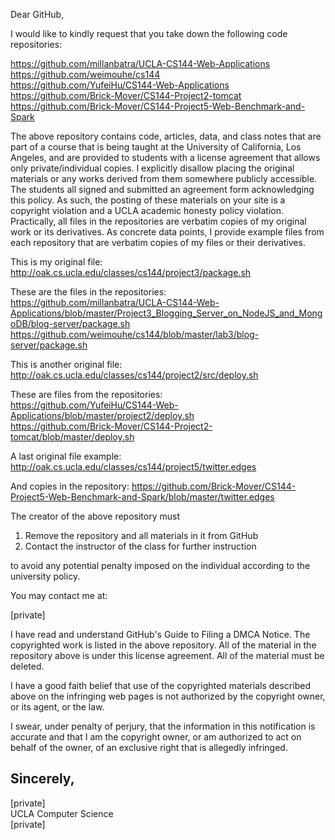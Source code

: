 Dear GitHub,

I would like to kindly request that you take down the following code repositories:

https://github.com/millanbatra/UCLA-CS144-Web-Applications  
https://github.com/weimouhe/cs144  
https://github.com/YufeiHu/CS144-Web-Applications   
https://github.com/Brick-Mover/CS144-Project2-tomcat  
https://github.com/Brick-Mover/CS144-Project5-Web-Benchmark-and-Spark  

The above repository contains code, articles, data, and class notes that are part of a course that is being taught at the University of California, Los Angeles, and are provided to students with a license agreement that allows only private/individual copies. I explicitly disallow placing the original materials or any works derived from them somewhere publicly accessible. The students all signed and submitted an agreement form acknowledging this policy. As such, the posting of these materials on your site is a copyright violation and a UCLA academic honesty policy violation. Practically, all files in the repositories are verbatim copies of my original work or its derivatives. As concrete data points, I provide example files from each repository that are verbatim copies of my files or their derivatives.

This is my original file:  
http://oak.cs.ucla.edu/classes/cs144/project3/package.sh  

These are the files in the repositories:  
https://github.com/millanbatra/UCLA-CS144-Web-Applications/blob/master/Project3_Blogging_Server_on_NodeJS_and_MongoDB/blog-server/package.sh  
https://github.com/weimouhe/cs144/blob/master/lab3/blog-server/package.sh  

This is another original file:  
http://oak.cs.ucla.edu/classes/cs144/project2/src/deploy.sh  

These are files from the repositories:   
https://github.com/YufeiHu/CS144-Web-Applications/blob/master/project2/deploy.sh  
https://github.com/Brick-Mover/CS144-Project2-tomcat/blob/master/deploy.sh  

A last original file example:
http://oak.cs.ucla.edu/classes/cs144/project5/twitter.edges

And copies in the repository:
https://github.com/Brick-Mover/CS144-Project5-Web-Benchmark-and-Spark/blob/master/twitter.edges

The creator of the above repository must

1.  Remove the repository and all materials in it from GitHub
2.  Contact the instructor of the class for further instruction

to avoid any potential penalty imposed on the individual according to the university policy.

You may contact me at:

[private]  

I have read and understand GitHub's Guide to Filing a DMCA Notice.
The copyrighted work is listed in the above repository.
All of the material in the repository  above is under this license agreement.
All of the material must be deleted.

I have a good faith belief that use of the copyrighted materials described above on the infringing web pages is not authorized by the copyright owner, or its agent, or the law.

I swear, under penalty of perjury, that the information in this notification is accurate and that I am the copyright owner, or am authorized to act on behalf of the owner, of an exclusive right that is allegedly infringed.

Sincerely,
--
[private]  
UCLA Computer Science  
[private]  
